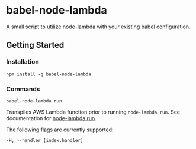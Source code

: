 # babel-node-lambda
A small script to utilize [node-lambda](https://github.com/motdotla/node-lambda) with your existing [babel](https://github.com/babel/babel) configuration.

## Getting Started
### Installation
```
npm install -g babel-node-lambda
```

### Commands

```
babel-node-lambda run
```
Transpiles AWS Lambda function prior to running `node-lambda run`. See documentation for [node-lambda run](https://github.com/motdotla/node-lambda#run).

The following flags are currently supported:
```
-H, --handler [index.handler]
```
